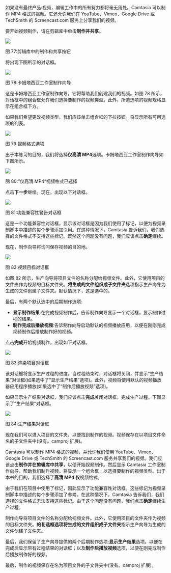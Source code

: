 如果没有最终产品:视频，编辑工作中的所有努力都将毫无用处。Camtasia 可以制作 MP4 格式的视频。它还允许我们在 YouTube、Vimeo、Google Drive 或 TechSmith 的 Screencast.com 服务上分享我们的视频。

要开始视频制作，请在剪辑库中单击**制作并共享**。

![](img/00081.jpeg)

图 77:剪辑库中的制作和共享按钮

将出现下图所示的对话框。

![](img/00082.jpeg)

图 78:卡姆塔西亚工作室制作向导

这是卡姆塔西亚工作室制作向导，它将帮助我们创建我们的视频。如图 78 所示，对话框中的组合框允许我们选择要制作的视频类型。此外，所选选项的视频规格显示在组合框下方。

如果我们希望更改视频类型，我们应该单击组合框的下拉按钮。将显示所有可用选项的列表。

![](img/00083.jpeg)

图 79:视频格式选项

出于本练习的目的，我们将选择**仅高清 MP4**选项。卡姆塔西亚工作室制作向导如下图所示。

![](img/00084.jpeg)

图 80:“仅高清 MP4”视频格式已选择

点击**下一步**继续。现在，出现以下对话框。

![](img/00085.jpeg)

图 81:功能兼容性警告对话框

这是一个功能兼容性对话框，显示该对话框是因为我们使用了标记，以便为视频录制脚本中描述的每个步骤添加引用。在这种情况下，Camtasia 告诉我们，我们选择的文件格式不支持这些标记。既然这个问题没有问题，我们应该点击**确定**继续。

现在，制作向导将询问保存视频的目的地。

![](img/00086.jpeg)

图 82:视频目标对话框

如图 82 所示，生产向导将项目文件的名称分配给视频文件。此外，它使用项目的文件夹作为视频的目标文件夹。**将生成的文件组织成子文件夹**选项指示生产向导为生成的文件创建子文件夹。默认情况下，这是选中的。

最后，有两个默认选中的后期制作选项:

*   **显示制作结果**:在完成视频制作后，告诉制作向导显示一个对话框，显示制作过程的结果。
*   **制作完成后播放视频**:告诉制作向导启动默认的视频播放应用，以便在刚刚完成视频制作后播放制作好的视频。

点击**完成**开始视频制作，出现如下对话框。

![](img/00087.jpeg)

图 83:渲染项目对话框

该对话框将显示生产过程的进度。当过程结束时，对话框将关闭，并显示“生产结果”对话框(如果选中了“显示生产结果”选项)。此外，视频将使用默认的视频播放器应用程序播放(如果选中了“制作后播放视频”选项)。

如果显示生产结果对话框，我们应该点击**完成**关闭对话框，完成生产过程。下图显示了“生产结果”对话框。

![](img/00088.jpeg)

图 84:生产结果对话框

现在我们可以进入项目的文件夹，以便找到制作的视频。视频保存在以项目文件命名的子文件夹中(没有。camproj 扩展)。

Camtasia 可以制作 MP4 格式的视频，并允许我们使用 YouTube、Vimeo、Google Drive 或 TechSmith 的 Screencast.com 服务共享我们的视频。我们应该点击**制作并在剪辑库中共享**，以便开始视频制作。然后显示 Camtasia 工作室制作向导，帮助我们制作视频。将显示一个组合框，以选择要制作的视频类型。出于本书的目的，我们选择了**高清 MP4 仅**视频格式。

由于我们在项目中使用了标记，因此显示了功能兼容性对话框。这些标记为视频录制脚本中描述的每个步骤添加了参考。在这种情况下，Camtasia 告诉我们，我们选择的文件格式无法支持这些标记。由于这个问题没有问题，我们点击**确定**继续生产过程。

制作向导将项目文件的名称分配给视频文件。此外，它使用项目的文件夹作为视频的目标文件夹。**的复选框选项将生成的文件组织成子文件夹**指示生产向导为生成的文件创建子文件夹。

最后，我们保留了生产向导提供的两个后期制作选项:**显示生产结果**选项，以便在完成后显示带有过程结果的对话框；以及**制作后播放视频**选项，以便在刚完成制作后播放制作好的视频。

最后，制作的视频保存在名为项目文件的子文件夹中(没有。camproj 扩展)。